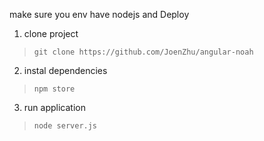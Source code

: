 make sure you env have nodejs and Deploy

1. clone project
> `git clone https://github.com/JoenZhu/angular-noah`

2. instal dependencies
> `npm store`

3. run application 
> `node server.js`
